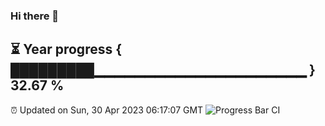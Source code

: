 ### Hi there 👋
⏳ Year progress { █████████▁▁▁▁▁▁▁▁▁▁▁▁▁▁▁▁▁▁▁▁▁ } 32.67 %
---
⏰ Updated on Sun, 30 Apr 2023 06:17:07 GMT
![Progress Bar CI](https://github.com/liununu/liununu/workflows/Progress%20Bar%20CI/badge.svg)
